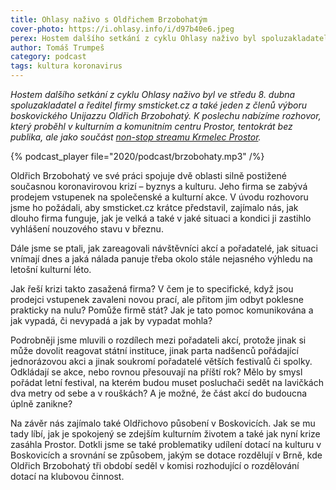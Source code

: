 ```yaml
---
title: Ohlasy naživo s Oldřichem Brzobohatým
cover-photo: https://i.ohlasy.info/i/d97b40e6.jpeg
perex: Hostem dalšího setkání z cyklu Ohlasy naživo byl spoluzakladatel a ředitel firmy smsticket.cz a také jeden z členů výboru boskovického Unijazzu Oldřich Brzobohatý. K poslechu nabízíme rozhovor, který proběhl v kulturním a komunitním centru Prostor.
author: Tomáš Trumpeš
category: podcast
tags: kultura koronavirus
---
```


*Hostem dalšího setkání z cyklu Ohlasy naživo byl ve středu 8. dubna spoluzakladatel a ředitel firmy smsticket.cz a také jeden z členů výboru boskovického Unijazzu Oldřich Brzobohatý. K poslechu nabízíme rozhovor, který proběhl v kulturním a komunitním centru Prostor, tentokrát bez publika, ale jako součást [non-stop streamu Krmelec Prostor](http://krmelec.prostor.wtf).*

{% podcast_player file="2020/podcast/brzobohaty.mp3" /%}

Oldřich Brzobohatý ve své práci spojuje dvě oblasti silně postižené současnou koronavirovou krizí – byznys a kulturu. Jeho firma se zabývá prodejem vstupenek na společenské a kulturní akce. V úvodu rozhovoru jsme ho požádali, aby smsticket.cz krátce představil, zajímalo nás, jak dlouho firma funguje, jak je velká a také v jaké situaci a kondici ji zastihlo vyhlášení nouzového stavu v březnu.

Dále jsme se ptali, jak zareagovali návštěvníci akcí a pořadatelé, jak situaci vnímají dnes a jaká nálada panuje třeba okolo stále nejasného výhledu na letošní kulturní léto. 

Jak řeší krizi takto zasažená firma? V čem je to specifické, když jsou prodejci vstupenek zavaleni novou prací, ale přitom jim odbyt poklesne prakticky na nulu? Pomůže firmě stát? Jak je tato pomoc komunikována a jak vypadá, či nevypadá a jak by vypadat mohla?

Podrobněji jsme mluvili o rozdílech mezi pořadateli akcí, protože jinak si může dovolit reagovat státní instituce, jinak parta nadšenců pořádající jednorázovou akci a jinak soukromí pořadatelé větších festivalů či spolky. Odkládají se akce, nebo rovnou přesouvají na příští rok? Mělo by smysl pořádat letní festival, na kterém budou muset posluchači sedět na lavičkách dva metry od sebe a v rouškách? A je možné, že část akcí do budoucna úplně zanikne?

Na závěr nás zajímalo také Oldřichovo působení v Boskovicích. Jak se mu tady líbí, jak je spokojený se zdejším kulturním životem a také jak nyní krize zasáhla Prostor. Dotkli jsme se také problematiky udílení dotací na kulturu v Boskovicích a srovnání se způsobem, jakým se dotace rozdělují v Brně, kde Oldřich Brzobohatý tři období seděl v komisi rozhodující o rozdělování dotací na klubovou činnost.
